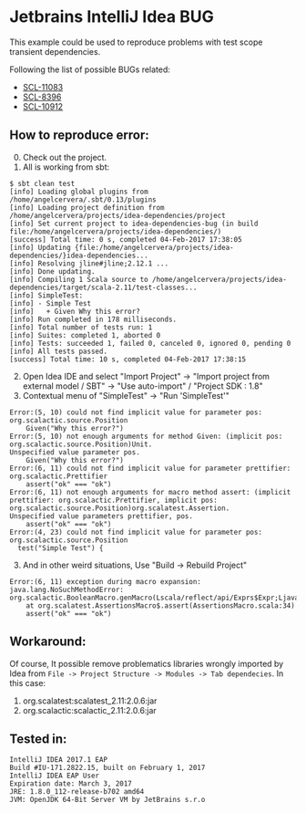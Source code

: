 # Jetbrains IntelliJ Idea BUG
This example could be used to reproduce problems with test scope transient dependencies.

Following the list of possible BUGs related:
 - [SCL-11083](https://youtrack.jetbrains.com/issue/SCL-11083)
 - [SCL-8396](https://youtrack.jetbrains.com/issue/SCL-8396)
 - [SCL-10912](https://youtrack.jetbrains.com/issue/SCL-10912)

## How to reproduce error:
0. Check out the project.
2. All is working from sbt:
  ~~~
$ sbt clean test
[info] Loading global plugins from /home/angelcervera/.sbt/0.13/plugins
[info] Loading project definition from /home/angelcervera/projects/idea-dependencies/project
[info] Set current project to idea-dependencies-bug (in build file:/home/angelcervera/projects/idea-dependencies/)
[success] Total time: 0 s, completed 04-Feb-2017 17:38:05
[info] Updating {file:/home/angelcervera/projects/idea-dependencies/}idea-dependencies...
[info] Resolving jline#jline;2.12.1 ...
[info] Done updating.
[info] Compiling 1 Scala source to /home/angelcervera/projects/idea-dependencies/target/scala-2.11/test-classes...
[info] SimpleTest:
[info] - Simple Test
[info]   + Given Why this error? 
[info] Run completed in 178 milliseconds.
[info] Total number of tests run: 1
[info] Suites: completed 1, aborted 0
[info] Tests: succeeded 1, failed 0, canceled 0, ignored 0, pending 0
[info] All tests passed.
[success] Total time: 10 s, completed 04-Feb-2017 17:38:15
  ~~~
  
2. Open Idea IDE and select "Import Project" -> "Import project from external model / SBT" -> "Use auto-import" / "Project SDK : 1.8"
3. Contextual menu of "SimpleTest" -> "Run 'SimpleTest'"
~~~
Error:(5, 10) could not find implicit value for parameter pos: org.scalactic.source.Position
    Given("Why this error?")
Error:(5, 10) not enough arguments for method Given: (implicit pos: org.scalactic.source.Position)Unit.
Unspecified value parameter pos.
    Given("Why this error?")
Error:(6, 11) could not find implicit value for parameter prettifier: org.scalactic.Prettifier
    assert("ok" === "ok")
Error:(6, 11) not enough arguments for macro method assert: (implicit prettifier: org.scalactic.Prettifier, implicit pos: org.scalactic.source.Position)org.scalatest.Assertion.
Unspecified value parameters prettifier, pos.
    assert("ok" === "ok")
Error:(4, 23) could not find implicit value for parameter pos: org.scalactic.source.Position
  test("Simple Test") {
~~~
3. And in other weird situations, Use "Build -> Rebuild Project"
~~~
Error:(6, 11) exception during macro expansion: 
java.lang.NoSuchMethodError: org.scalactic.BooleanMacro.genMacro(Lscala/reflect/api/Exprs$Expr;Ljava/lang/String;Lscala/reflect/api/Exprs$Expr;)Lscala/reflect/api/Exprs$Expr;
	at org.scalatest.AssertionsMacro$.assert(AssertionsMacro.scala:34)
    assert("ok" === "ok")
~~~


## Workaround:
Of course, It possible remove problematics libraries wrongly imported by Idea from `File -> Project Structure -> Modules -> Tab dependecies`.
In this case:
1. org.scalatest:scalatest_2.11:2.0.6:jar
2. org.scalactic:scalactic_2.11:2.0.6:jar

## Tested in:
~~~
IntelliJ IDEA 2017.1 EAP
Build #IU-171.2822.15, built on February 1, 2017
IntelliJ IDEA EAP User
Expiration date: March 3, 2017
JRE: 1.8.0_112-release-b702 amd64
JVM: OpenJDK 64-Bit Server VM by JetBrains s.r.o
~~~


